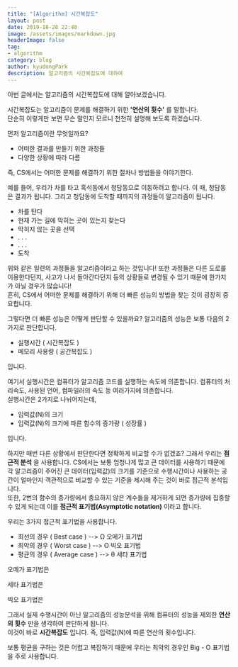 ```yaml
---
title: "[Algorithm] 시간복잡도"
layout: post
date: 2019-10-28 22:48
image: /assets/images/markdown.jpg
headerImage: false
tag:
- algorithm
category: blog
author: kyudongPark
description: 알고리즘의 시간복잡도에 대하여
---
```


이번 글에서는 알고리즘의 시간복잡도에 대해 알아보겠습니다.

시간복잡도는 알고리즘이 문제를 해결하기 위한 **'연산의 횟수'** 를 말합니다.  
단순히 이렇게만 보면 무슨 말인지 모르니 천천히 설명해 보도록 하겠습니다.  

먼저 알고리즘이란 무엇일까요? 
* 어떠한 결과를 만들기 위한 과정들
* 다양한 상황에 따라 다름 

즉, CS에서는 어떠한 문제를 해결하기 위한 절차나 방법들을 이야기한다.

예를 들어, 우리가 차를 타고 흑석동에서 청담동으로 이동하려고 합니다. 이 때, 청담동은 결과가 됩니다. 그리고 청담동에 도착할 때까지의 과정들이 알고리즘이 됩니다.  

* 차를 탄다 
* 현재 가는 길에 막히는 곳이 있는지 찾는다
* 막히지 않는 곳을 선택
* . . .
* . . .
* 도착

위와 같은 일련의 과정들을 알고리즘이라고 하는 것입니다! 또한 과정들은 다른 도로를 이용한다던지, 사고가 나서 돌아간다던지 등의 상황들로 변경될 수 있기 때문에 한가지가 아닐 경우가 많습니다!  
흔히, CS에서 어떠한 문제를 해결하기 위해 더 빠른 성능의 방법을 찾는 것이 굉장히 중요합니다.  

그렇다면 더 빠른 성능은 어떻게 판단할 수 있을까요? 알고리즘의 성능은 보통 다음의 2가지로 판단합니다.

* 실행시간 ( 시간복잡도 )
* 메모리 사용량 ( 공간복잡도 )

입니다.  

여기서 실행시간은 컴퓨터가 알고리즘 코드를 실행하는 속도에 의존합니다. 컴퓨터의 처리속도, 사용된 언어, 컴파일러의 속도 등 여러가지에 의존합니다.  
실행시간은 2가지로 나뉘어지는데, 

* 입력값(N)의 크기
* 입력값(N)의 크기에 따른 함수의 증가량 ( 성장률 )

입니다.

하지만 매번 다른 상황에서 판단한다면 정확하게 비교할 수가 없겠죠? 그래서 우리는 **점근적 분석** 을 사용합니다. 
CS에서는 보통 엄청나게 많고 큰 데이터를 사용하기 때문에 각 알고리즘이 주어진 큰 데이터(입력값)의 크기를 기준으로 수행시간이나 사용하는 공간이 얼마인지 객관적으로 비교할 수 있는 기준을 제시해 주는 것이 바로 점근적 분석입니다.     
또한, 2번의 함수의 증가량에서 중요하지 않은 계수들을 제거하게 되면 증가량에 집중할 수 있게 되는데 이를 **점근적 표기법(Asymptotic notation)** 이라고 합니다. 

우리는 3가지 접근적 표기법을 사용합니다. 

* 최선의 경우 ( Best case ) --> Ω 오메가 표기법
* 최악의 경우 ( Worst case ) --> O 빅오 표기법
* 평균의 경우 ( Average case ) --> θ 세타 표기법

오메가 표기법은 


세타 표기법은


빅오 표기법은 



그래서 실제 수행시간이 아닌 알고리즘의 성능분석을 위해 컴퓨터의 성능을 제외한 **연산의 횟수** 만을 생각하여 판단하게 됩니다.  
이것이 바로 **시간복잡도** 입니다. 즉, 입력값(N)에 따른 연산의 횟수입니다.

보통 평균을 구하는 것은 어렵고 복잡하기 때문에 우리는 최악의 경우인 Big - O 표기법을 주로 사용합니다.  























